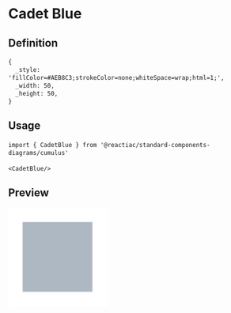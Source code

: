 # Cadet Blue

## Definition

```
{
  _style: 'fillColor=#AEB8C3;strokeColor=none;whiteSpace=wrap;html=1;',
  _width: 50,
  _height: 50,
}
```

## Usage

```
import { CadetBlue } from '@reactiac/standard-components-diagrams/cumulus'

<CadetBlue/>
```

## Preview

<img src="./cadet-blue.png" width="200"/>
